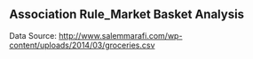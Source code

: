 ## Association Rule_Market Basket Analysis  
Data Source: http://www.salemmarafi.com/wp-content/uploads/2014/03/groceries.csv
